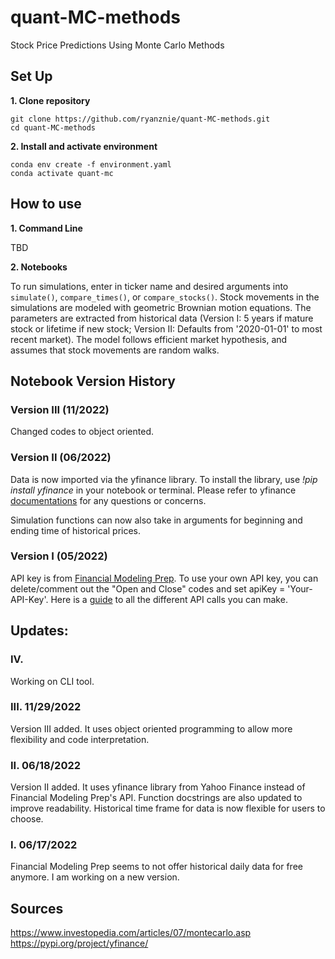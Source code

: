 # quant-MC-methods
Stock Price Predictions Using Monte Carlo Methods


## Set Up
**1. Clone repository**

```
git clone https://github.com/ryanznie/quant-MC-methods.git
cd quant-MC-methods
```

**2. Install and activate environment**

```
conda env create -f environment.yaml
conda activate quant-mc
```

## How to use

**1. Command Line**

TBD

**2. Notebooks**

To run simulations, enter in ticker name and desired arguments into `simulate()`, `compare_times()`, or `compare_stocks()`. 
Stock movements in the simulations are modeled with geometric Brownian motion equations. The parameters are extracted from historical data (Version I: 5 years if mature stock or lifetime if new stock; Version II: Defaults from '2020-01-01' to most recent market). The model follows efficient market hypothesis, and assumes that stock movements are random walks.

## Notebook Version History

### Version III (11/2022)

Changed codes to object oriented.

### Version II (06/2022)

Data is now imported via the yfinance library. To install the library, use *!pip install yfinance* in your notebook or terminal. Please refer to yfinance [documentations](https://pypi.org/project/yfinance/) for any questions or concerns. 

Simulation functions can now also take in arguments for beginning and ending time of historical prices.

### Version I (05/2022)

API key is from [Financial Modeling Prep](https://site.financialmodelingprep.com). To use your own API key, you can delete/comment out the "Open and Close" codes and set apiKey = 'Your-API-Key'. Here is a [guide](https://site.financialmodelingprep.com/developer/docs) to all the different API calls you can make.

## Updates:

### IV.
Working on CLI tool.

### III. 11/29/2022
Version III added. It uses object oriented programming to allow more flexibility and code interpretation.

### II. 06/18/2022
Version II added. It uses yfinance library from Yahoo Finance instead of Financial Modeling Prep's API. Function docstrings are also updated to improve readability. Historical time frame for data is now flexible for users to choose.

### I. 06/17/2022
Financial Modeling Prep seems to not offer historical daily data for free anymore. I am working on a new version.

## Sources
https://www.investopedia.com/articles/07/montecarlo.asp </br>
https://pypi.org/project/yfinance/
